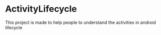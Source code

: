 # ActivityLifecycle

This project is made to help people to understand the activities in android lifecycle
